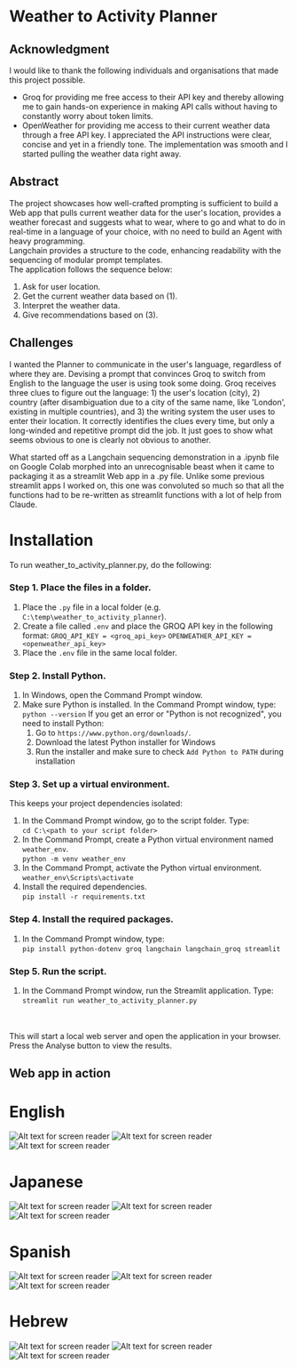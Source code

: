 # Weather to Activity Planner

## Acknowledgment
I would like to thank the following individuals and organisations that made this project possible. 
* Groq for providing me free access to their API key and thereby allowing me to gain hands-on experience in making API calls without having to constantly worry about token limits.
* OpenWeather for providing me access to their current weather data through a free API key. I appreciated the API instructions were clear, concise and yet in a friendly tone. The implementation was smooth and I started pulling the weather data right away. 

## Abstract
The project showcases how well-crafted prompting is sufficient to build a Web app that pulls current weather data for the user's location, provides a weather forecast and suggests what to wear, where to go and what to do in real-time in a language of your choice, with no need to build an Agent with heavy programming.
<br>
Langchain provides a structure to the code, enhancing readability with the sequencing of modular prompt templates. 
<br>
The application follows the sequence below:
1. Ask for user location.
2. Get the current weather data based on (1).  
3. Interpret the weather data.
4. Give recommendations based on (3).

## Challenges
I wanted the Planner to communicate in the user's language, regardless of where they are. Devising a prompt that convinces Groq to switch from English 
to the language the user is using took some doing. Groq receives three clues to figure out the language: 1) the user's location (city), 2) country 
(after disambiguation due to a city of the same name, like 'London', existing in multiple countries), and 3) the writing system the user uses to enter 
their location. It correctly identifies the clues every time, but only a long-winded and repetitive prompt did the job. It just goes to show what seems 
obvious to one is clearly not obvious to another.

What started off as a Langchain sequencing demonstration in a .ipynb file on Google Colab morphed into an unrecognisable beast when it came to packaging it as a 
streamlit Web app in a .py file. Unlike some previous streamlit apps I worked on, this one was convoluted so much so that all the functions had to be 
re-written as streamlit functions with a lot of help from Claude. 

# Installation
To run weather_to_activity_planner.py, do the following:

### Step 1. Place the files in a folder. 
1. Place the `.py` file in a local folder (e.g. `C:\temp\weather_to_activity_planner`).
2. Create a file called `.env` and place the GROQ API key in the following format:
	`GROQ_API_KEY = <groq_api_key>`
  `OPENWEATHER_API_KEY = <openweather_api_key>`
3. Place the `.env` file in the same local folder. 

### Step 2. Install Python. 
1. In Windows, open the Command Prompt window.
2. Make sure Python is installed. In the Command Prompt window, type:
	`python --version`
If you get an error or "Python is not recognized", you need to install Python:
	1. Go to `https://www.python.org/downloads/`.
	2. Download the latest Python installer for Windows
	3. Run the installer and make sure to check `Add Python to PATH` during installation

### Step 3. Set up a virtual environment. 
This keeps your project dependencies isolated:
1. In the Command Prompt window, go to the script folder. Type:<br>
	`cd C:\<path to your script folder>`
2. In the Command Prompt, create a Python virtual environment named `weather_env`.<br>
	`python -m venv weather_env`
3. In the Command Prompt, activate the Python virtual environment.<br>
	`weather_env\Scripts\activate`
4. Install the required dependencies.<br>
  `pip install -r requirements.txt`

### Step 4. Install the required packages. 
1. In the Command Prompt window, type:<br>
	`pip install python-dotenv groq langchain langchain_groq streamlit`

### Step 5. Run the script. 
1. In the Command Prompt window, run the Streamlit application. Type:<br>
	`streamlit run weather_to_activity_planner.py`
<br>
<br>
This will start a local web server and open the application in your browser. Press the Analyse button to view the results. 

## Web app in action
# English
![Alt text for screen reader](https://github.com/renabracha/weather-to-activity-planner/blob/main/0_enter_location_en.jpg?raw=true)
![Alt text for screen reader](https://github.com/renabracha/weather-to-activity-planner/blob/main/1_enter_country_en.jpg?raw=true)
![Alt text for screen reader](https://github.com/renabracha/weather-to-activity-planner/blob/main/2_forecast_recommendations_en.jpg?raw=true)

# Japanese
![Alt text for screen reader](https://github.com/renabracha/weather-to-activity-planner/blob/main/0_enter_location_ja.jpg?raw=true)
![Alt text for screen reader](https://github.com/renabracha/weather-to-activity-planner/blob/main/1_enter_country_ja.jpg?raw=true)
![Alt text for screen reader](https://github.com/renabracha/weather-to-activity-planner/blob/main/2_forecast_recommendations_ja.jpg?raw=true)

# Spanish
![Alt text for screen reader](https://github.com/renabracha/weather-to-activity-planner/blob/main/0_enter_location_es.jpg?raw=true)
![Alt text for screen reader](https://github.com/renabracha/weather-to-activity-planner/blob/main/1_enter_country_es.jpg?raw=true)
![Alt text for screen reader](https://github.com/renabracha/weather-to-activity-planner/blob/main/2_forecast_recommendations_es.jpg?raw=true)

# Hebrew
![Alt text for screen reader](https://github.com/renabracha/weather-to-activity-planner/blob/main/0_enter_location_he.jpg?raw=true)
![Alt text for screen reader](https://github.com/renabracha/weather-to-activity-planner/blob/main/1_enter_country_he.jpg?raw=true)
![Alt text for screen reader](https://github.com/renabracha/weather-to-activity-planner/blob/main/2_forecast_recommendations_he.jpg?raw=true)
